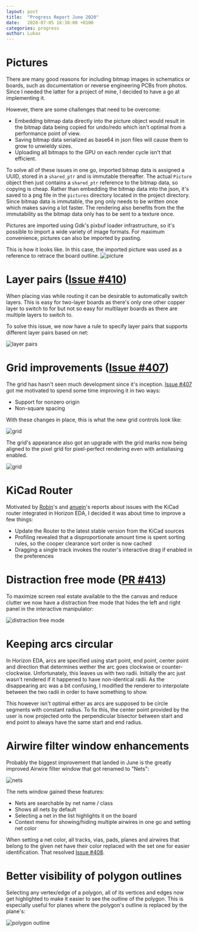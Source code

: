 ```yaml
---
layout: post
title:  "Progress Report June 2020"
date:   2020-07-05 18:30:00 +0100
categories: progress
author: Lukas
---
```


# Pictures

There are many good reasons for including bitmap images in schematics 
or boards, such as documentation or reverse engineering PCBs from 
photos. Since I needed the latter for a project of mine, I decided to 
have a go at implementing it.

However, there are some challenges that need to be overcome:
 - Embedding bitmap data directly into the picture object would result 
 in the bitmap data being copied for undo/redo which isn't optimal from 
 a performance point of view.
 - Saving bitmap data serialized as base64 in json files will cause 
 them to grow to unwieldy sizes.
 - Uploading all bitmaps to the GPU on each render cycle isn't that 
 efficient.

To solve all of these issues in one go, imported bitmap data is 
assigned a UUID, stored in a `shared_ptr` and is immutable thereafter. 
The actual `Picture` object then just contains a `shared_ptr` reference 
to the bitmap data, so copying is cheap. Rather than embedding the 
bitmap data into the json, it's saved to a png file in the `pictures` 
directory located in the project directory. Since bitmap data is 
immutable, the png only needs to be written once which makes saving a 
lot faster. The rendering also benefits from the the immutability as 
the bitmap data only has to be sent to a texture once.

Pictures are imported using Gdk's pixbuf loader infrastructure, so it's 
possible to import a wide variety of image formats. For maximum 
convenience, pictures can also be imported by pasting.

This is how it looks like. In this case, the imported picture was used 
as a reference to retrace the board outline.
![picture](/assets/picture.jpg)

# Layer pairs ([Issue #410](https://github.com/horizon-eda/horizon/issues/410))

When placing vias while routing it can be desirable to automatically 
switch layers. This is easy for two-layer boards as there's only one 
other copper layer to switch to for but not so easy for multilayer 
boards as there are multiple layers to switch to.

To solve this issue, we now have a rule to specify layer pairs that 
supports different layer pairs based on net:

![layer pairs](/assets/layer-pairs.png)

# Grid improvements ([Issue #407](https://github.com/horizon-eda/horizon/issues/407))

The grid has hasn't seen much development since it's inception. 
[Issue #407](https://github.com/horizon-eda/horizon/issues/407) got me 
motivated to spend some time improving it in two ways:

 - Support for nonzero origin
 - Non-square spacing
 
With these changes in place, this is what the new grid controls look 
like:

![grid](/assets/grid.png)

The grid's appearance also got an upgrade with the grid marks now 
being aligned to the pixel grid for pixel-perfect rendering even with 
antialiasing enabled.

![grid](/assets/grid-snap.png)

# KiCad Router

Motivated by [Robin](https://github.com/rroohhh)'s and 
[anuejn](https://github.com/anuejn)'s reports about issues with the 
KiCad router integrated in Horizon EDA, I decided it was about time to 
improve a few things:

 - Update the Router to the latest stable version from the KiCad 
 sources
  - Profiling revealed that a disproportionate amount time is spent 
  sorting rules, so the cooper clearance sort order is now cached
  - Dragging a single track invokes the router's interactive drag if 
  enabled in the preferences

# Distraction free mode ([PR #413](https://github.com/horizon-eda/horizon/pull/413))

To maximize screen real estate available to the the canvas and reduce 
clutter we now have a distraction free mode that hides the left and right panel 
in the interactive manipulator:

![distraction free mode](/assets/distraction-free.png)

# Keeping arcs circular

In Horizon EDA, arcs are specified using start point, end point, 
center point and direction that determines wether the arc goes 
clockwise or counter-clockwise. Unfortunately, this leaves us with two 
radii. Initially the arc just wasn't rendered if it happened to have 
non-identical radii. As the disappearing arc was a bit confusing, I modified the 
renderer to interpolate between the two radii in order to have 
something to show.

This however isn't optimal either as arcs are supposed to be circle 
segments with constant radius. To fix this, the center point provided 
by the user is now projected onto the perpendicular bisector between 
start and end point to always have the same start and end radius.


# Airwire filter window enhancements

Probably the biggest improvement that landed in June is the greatly 
improved Airwire filter window that got renamed to "Nets":

![nets](/assets/nets.png)

The nets window gained these features:

 - Nets are searchable by net name / class
 - Shows all nets by default
 - Selecting a net in the list highlights it on the board
 - Context menu for showing/hiding multiple airwires in one go and 
 setting net color

When setting a net color, all tracks, vias, pads, planes and 
airwires that belong to the given net have their color replaced with 
the set one for easier identification. That resolved [Issue #408](https://github.com/horizon-eda/horizon/issues/408).

# Better visibility of polygon outlines

Selecting any vertex/edge of a polygon, all of its vertices and 
edges now get highlighted to make it easier to see the outline of the 
polygon. This is especially useful for planes where the polygon's outline 
is replaced by the plane's:

![polygon outline](/assets/poly-outline.png)


